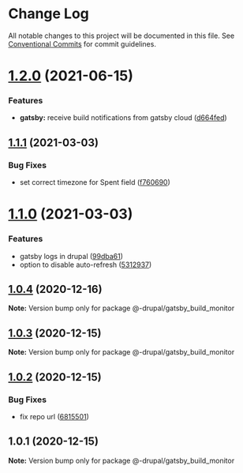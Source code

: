 # Change Log

All notable changes to this project will be documented in this file.
See [Conventional Commits](https://conventionalcommits.org) for commit guidelines.

# [1.2.0](https://github.com/AmazeeLabs/silverback-mono/compare/@-drupal/gatsby_build_monitor@1.1.1...@-drupal/gatsby_build_monitor@1.2.0) (2021-06-15)


### Features

* **gatsby:** receive build notifications from gatsby cloud ([d664fed](https://github.com/AmazeeLabs/silverback-mono/commit/d664fed2fad158f693798f6a4c19a297267b9f40))





## [1.1.1](https://github.com/AmazeeLabs/silverback-mono/compare/@-drupal/gatsby_build_monitor@1.1.0...@-drupal/gatsby_build_monitor@1.1.1) (2021-03-03)


### Bug Fixes

* set correct timezone for Spent field ([f760690](https://github.com/AmazeeLabs/silverback-mono/commit/f76069023468ed5f7a239ea9724791aed6ec99de))





# [1.1.0](https://github.com/AmazeeLabs/silverback-mono/compare/@-drupal/gatsby_build_monitor@1.0.4...@-drupal/gatsby_build_monitor@1.1.0) (2021-03-03)


### Features

* gatsby logs in drupal ([99dba61](https://github.com/AmazeeLabs/silverback-mono/commit/99dba610922589e097c17f986a0fe3b7416faf85))
* option to disable auto-refresh ([5312937](https://github.com/AmazeeLabs/silverback-mono/commit/53129370603f0b6d08c17a71a459f4833936055f))





## [1.0.4](https://github.com/AmazeeLabs/silverback-mono/compare/@-drupal/gatsby_build_monitor@1.0.3...@-drupal/gatsby_build_monitor@1.0.4) (2020-12-16)

**Note:** Version bump only for package @-drupal/gatsby_build_monitor





## [1.0.3](https://github.com/AmazeeLabs/silverback-mono/compare/@-drupal/gatsby_build_monitor@1.0.2...@-drupal/gatsby_build_monitor@1.0.3) (2020-12-15)

**Note:** Version bump only for package @-drupal/gatsby_build_monitor





## [1.0.2](https://github.com/AmazeeLabs/silverback-mono/compare/@-drupal/gatsby_build_monitor@1.0.1...@-drupal/gatsby_build_monitor@1.0.2) (2020-12-15)


### Bug Fixes

* fix repo url ([6815501](https://github.com/AmazeeLabs/silverback-mono/commit/68155012fe4c86f0d001a77caa87d0896544c033))





## 1.0.1 (2020-12-15)

**Note:** Version bump only for package @-drupal/gatsby_build_monitor
